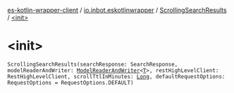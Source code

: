 [es-kotlin-wrapper-client](../../index.md) / [io.inbot.eskotlinwrapper](../index.md) / [ScrollingSearchResults](index.md) / [&lt;init&gt;](./-init-.md)

# &lt;init&gt;

`ScrollingSearchResults(searchResponse: SearchResponse, modelReaderAndWriter: `[`ModelReaderAndWriter`](../-model-reader-and-writer/index.md)`<`[`T`](index.md#T)`>, restHighLevelClient: RestHighLevelClient, scrollTtlInMinutes: `[`Long`](https://kotlinlang.org/api/latest/jvm/stdlib/kotlin/-long/index.html)`, defaultRequestOptions: RequestOptions = RequestOptions.DEFAULT)`